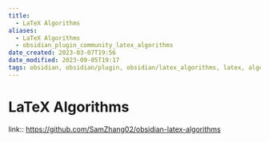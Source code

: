 ```yaml
---
title:
  - LaTeX Algorithms
aliases:
  - LaTeX Algorithms
  - obsidian_plugin_community_latex_algorithms
date_created: 2023-03-07T19:56
date_modified: 2023-09-05T19:17
tags: obsidian, obsidian/plugin, obsidian/latex_algorithms, latex, algorithms
---
```

# LaTeX Algorithms

link:: <https://github.com/SamZhang02/obsidian-latex-algorithms>
